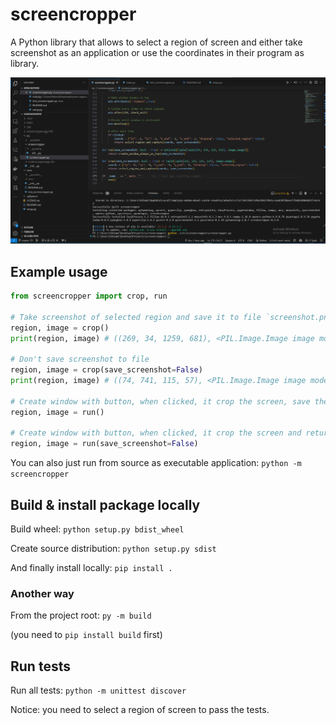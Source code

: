 # screencropper

A Python library that allows to select a region of screen and either take screenshot as an application or use the coordinates in their program as library.

![screencropper](README-assets/animation.gif)

## Example usage

```python
from screencropper import crop, run

# Take screenshot of selected region and save it to file `screenshot.png`
region, image = crop()
print(region, image) # ((269, 34, 1259, 681), <PIL.Image.Image image mode=RGB size=1259x681 at 0x16401357790>)

# Don't save screenshot to file
region, image = crop(save_screenshot=False)
print(region, image) # ((74, 741, 115, 57), <PIL.Image.Image image mode=RGB size=115x57 at 0x22D2E6D7810>)

# Create window with button, when clicked, it crop the screen, save the image, and return region and the image
region, image = run()

# Create window with button, when clicked, it crop the screen and return the region and image
region, image = run(save_screenshot=False)
```

You can also just run from source as executable application: `python -m screencropper`

## Build & install package locally

Build wheel: `python setup.py bdist_wheel`

Create source distribution: `python setup.py sdist`

And finally install locally: `pip install .`

### Another way

From the project root: `py -m build`

(you need to `pip install build` first)

## Run tests

Run all tests: `python -m unittest discover`

Notice: you need to select a region of screen to pass the tests.
